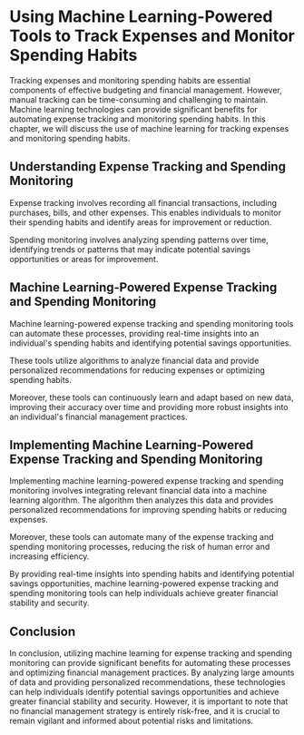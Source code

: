 Using Machine Learning-Powered Tools to Track Expenses and Monitor Spending Habits
=====================================================================================================================================================

Tracking expenses and monitoring spending habits are essential components of effective budgeting and financial management. However, manual tracking can be time-consuming and challenging to maintain. Machine learning technologies can provide significant benefits for automating expense tracking and monitoring spending habits. In this chapter, we will discuss the use of machine learning for tracking expenses and monitoring spending habits.

Understanding Expense Tracking and Spending Monitoring
------------------------------------------------------

Expense tracking involves recording all financial transactions, including purchases, bills, and other expenses. This enables individuals to monitor their spending habits and identify areas for improvement or reduction.

Spending monitoring involves analyzing spending patterns over time, identifying trends or patterns that may indicate potential savings opportunities or areas for improvement.

Machine Learning-Powered Expense Tracking and Spending Monitoring
-----------------------------------------------------------------

Machine learning-powered expense tracking and spending monitoring tools can automate these processes, providing real-time insights into an individual's spending habits and identifying potential savings opportunities.

These tools utilize algorithms to analyze financial data and provide personalized recommendations for reducing expenses or optimizing spending habits.

Moreover, these tools can continuously learn and adapt based on new data, improving their accuracy over time and providing more robust insights into an individual's financial management practices.

Implementing Machine Learning-Powered Expense Tracking and Spending Monitoring
------------------------------------------------------------------------------

Implementing machine learning-powered expense tracking and spending monitoring involves integrating relevant financial data into a machine learning algorithm. The algorithm then analyzes this data and provides personalized recommendations for improving spending habits or reducing expenses.

Moreover, these tools can automate many of the expense tracking and spending monitoring processes, reducing the risk of human error and increasing efficiency.

By providing real-time insights into spending habits and identifying potential savings opportunities, machine learning-powered expense tracking and spending monitoring tools can help individuals achieve greater financial stability and security.

Conclusion
----------

In conclusion, utilizing machine learning for expense tracking and spending monitoring can provide significant benefits for automating these processes and optimizing financial management practices. By analyzing large amounts of data and providing personalized recommendations, these technologies can help individuals identify potential savings opportunities and achieve greater financial stability and security. However, it is important to note that no financial management strategy is entirely risk-free, and it is crucial to remain vigilant and informed about potential risks and limitations.
